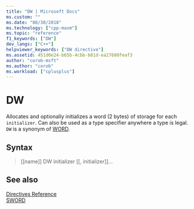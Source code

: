 ```yaml
---
title: "DW | Microsoft Docs"
ms.custom: ""
ms.date: "08/30/2018"
ms.technology: ["cpp-masm"]
ms.topic: "reference"
f1_keywords: ["DW"]
dev_langs: ["C++"]
helpviewer_keywords: ["DW directive"]
ms.assetid: 451d0e24-b65b-4cbb-b81d-ea27680feaf3
author: "corob-msft"
ms.author: "corob"
ms.workload: ["cplusplus"]
---
```

# DW

Allocates and optionally initializes a word (2 bytes) of storage for each `initializer`. Can also be used as a type specifier anywhere a type is legal. `DW` is a synonym of [WORD](../../assembler/masm/word.md).

## Syntax

> [[name]] DW initializer [[, initializer]]...

## See also

[Directives Reference](../../assembler/masm/directives-reference.md)<br/>
[SWORD](../../assembler/masm/sword.md)<br/>